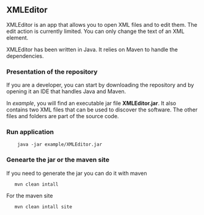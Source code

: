 ## XMLEditor

XMLEditor is an app that allows you to open XML files and to edit them. The edit action is currently limited. You can only change the text of an XML element.

XMLEditor has been written in Java. It relies on Maven to handle the dependencies. 


### Presentation of the repository

If you are a developer, you can start by downloading the repository and by opening it an IDE that handles Java and Maven.

In *example*, you will find an executable jar file **XMLEditor.jar**. It also contains two XML files that can be used to discover the software.
The other files and folders are part of the source code.

### Run application

```
    java -jar example/XMLEditor.jar
``` 

### Genearte the jar or the maven site
If you need to generate the jar you can do it with maven
```
   mvn clean intall
``` 
For the maven site
```
   mvn clean intall site
``` 
